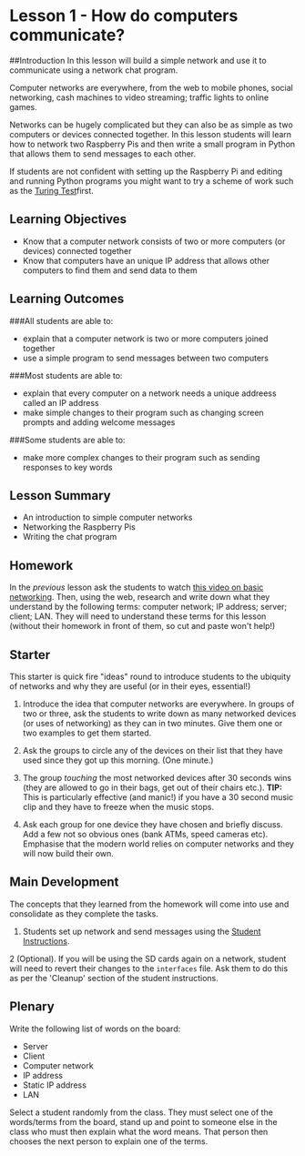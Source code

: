 # Lesson 1 - How do computers communicate? 

##Introduction
In this lesson will build a simple network and use it to communicate using a network chat program.

Computer networks are everywhere, from the web to mobile phones, social networking, cash machines to video streaming; traffic lights to online games.

Networks can be hugely complicated but they can also be as simple as two computers or devices connected together. In this lesson students will learn how to network two Raspberry Pis and then write a small program in Python that allows them to send messages to each other.

If students are not confident with setting up the Raspberry Pi and editing and running Python programs you might want to try a scheme of work such as the [Turing Test](https://github.com/raspberrypilearning/turing-test-lessons)first.

## Learning Objectives

- Know that a computer network consists of two or more computers (or devices) connected together
- Know that computers have an unique IP address that allows other computers to find them and send data to them

## Learning Outcomes

###All students are able to:

- explain that a computer network is two or more computers joined together
- use a simple program to send messages between two computers

###Most students are able to:

- explain that every computer on a network needs a unique addreess called an IP address
- make simple changes to their program such as changing screen prompts and adding welcome messages

###Some students are able to:

- make more complex changes to their program such as sending responses to key words

## Lesson Summary

- An introduction to simple computer networks
- Networking the Raspberry Pis
- Writing the chat program

## Homework
In the *previous* lesson ask the students to watch [this video on basic networking](http://www.youtube.com/watch?v=kNJZ-v263zc). Then, using the web, research and write down what they understand by the following terms: computer network; IP address; server; client; LAN. They will need to understand these terms for this lesson (without their homework in front of them, so cut and paste won't help!)

## Starter
This starter is quick fire "ideas" round to introduce students to the ubiquity of networks and why they are useful (or in their eyes, essential!)

1. Introduce the idea that computer networks are everywhere. In groups of two or three, ask the students to write down as many networked devices (or uses of networking) as they can in two minutes. Give them one or two examples to get them started.
    
2. Ask the groups to circle any of the devices on their list that they have used since they got up this morning. (One minute.)

3. The group *touching* the most networked devices after 30 seconds wins (they are allowed to go in their bags, get out of their chairs etc.). **TIP:** This is particularly effective (and manic!) if you have a 30 second music clip and they have to freeze when the music stops.

4. Ask each group for one device they have chosen and briefly discuss. Add a few not so obvious ones (bank ATMs, speed cameras etc). Emphasise that the modern world relies on computer networks and they will now build their own.

## Main Development
The concepts that they learned from the homework will come into use and consolidate as they complete the tasks.

1. Students set up network and send messages using the [Student Instructions](student-instructions-1.md).

2 (Optional). If you will be using the SD cards again on a network, student will need to revert their changes to the `interfaces` file. Ask them to do this as per the 'Cleanup' section of the student instructions.

## Plenary

Write the following list of words on the board:

- Server
- Client
- Computer network
- IP address
- Static IP address
- LAN

Select a student randomly from the class. They must select one of the words/terms from the board, stand up and point to someone else in the class who must then explain what the word means. That person then chooses the next person to explain one of the terms.




